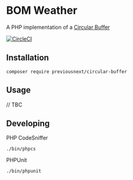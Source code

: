 # BOM Weather

A PHP implementation of a [Circular Buffer](https://en.wikipedia.org/wiki/Circular_buffer)

[![CircleCI](https://circleci.com/gh/previousnext/circular-buffer.svg?style=svg)](https://circleci.com/gh/previousnext/circular-buffer)


## Installation

```
composer require previousnext/circular-buffer
```

## Usage

// TBC 

## Developing

PHP CodeSniffer
```
./bin/phpcs
```

PHPUnit

```
./bin/phpunit
```
